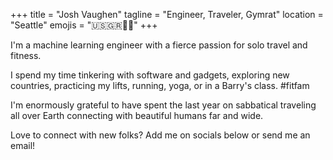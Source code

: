 +++
title = "Josh Vaughen"
tagline = "Engineer, Traveler, Gymrat"
location = "Seattle"
emojis = "🇺🇸🇬🇷🏳️‍🌈"
+++

I'm a machine learning engineer with a fierce passion for solo travel and fitness.

I spend my time tinkering with software and gadgets, exploring new countries, practicing my lifts, running, yoga, or in a Barry's class. #fitfam

I'm enormously grateful to have spent the last year on sabbatical traveling all over Earth connecting with beautiful humans far and wide.

Love to connect with new folks? Add me on socials below or send me an email!